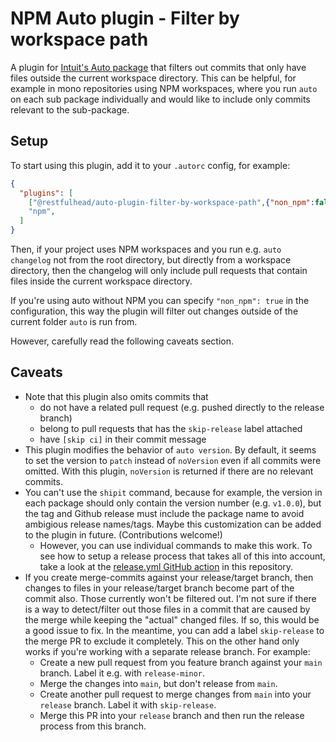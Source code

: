 # NPM Auto plugin - Filter by workspace path

A plugin for [Intuit's Auto package](https://github.com/intuit/auto) that filters out commits that only have files outside the current 
workspace directory. This can be helpful, for example in mono repositories using NPM workspaces, where you run `auto` on each sub package 
individually and would like to include only commits relevant to the sub-package.

## Setup

To start using this plugin, add it to your `.autorc` config, for example:

```json
{
  "plugins": [
    ["@restfulhead/auto-plugin-filter-by-workspace-path",{"non_npm":false}],
    "npm",
  ]
}
```

Then, if your project uses NPM workspaces and you run e.g. `auto changelog` not from the root directory, but directly from a workspace
directory, then the changelog will only include pull requests that contain files inside the current workspace directory.

If you're using auto without NPM you can specify `"non_npm": true` in the configuration, this way the plugin will filter out changes outside of the current folder `auto` is run from.

However, carefully read the following caveats section.

## Caveats

* Note that this plugin also omits commits that
  * do not have a related pull request (e.g. pushed directly to the release branch)
  * belong to pull requests that has the `skip-release` label attached
  * have `[skip ci]` in their commit message
* This plugin modifies the behavior of `auto version`. By default, it seems to set the version to `patch` instead of `noVersion` even if all 
  commits were omitted. With this plugin, `noVersion` is returned if there are no relevant commits.
* You can't use the `shipit` command, because for example, the version in each package should only contain the version number 
  (e.g. `v1.0.0`), but the tag and Github release must include the package name to avoid ambigious release names/tags. Maybe this 
  customization can be added to the plugin in future. (Contributions welcome!)
  * However, you can use individual commands to make this work. To see how to setup a release process that takes all of this into account, 
    take a look at the [release.yml GitHub action](../../.github/workflows/release.yml) in this repository.
* If you create merge-commits against your release/target branch, then changes to files in your release/target branch become part of the 
  commit also. Those currently won't be filtered out. I'm not sure if there is a way to detect/filter out those files in a commit that 
  are caused by the merge while keeping the "actual" changed files. If so, this would be a good issue to fix. In the meantime, you can add 
  a label `skip-release` to the merge PR to exclude it completely. This on the other hand only works if you're working with a separate 
  release branch. For example:
  * Create a new pull request from you feature branch against your `main` branch. Label it e.g. with `release-minor`.
  * Merge the changes into `main`, but don't release from `main`.
  * Create another pull request to merge changes from `main` into your `release` branch. Label it with `skip-release`.
  * Merge this PR into your `release` branch and then run the release process from this branch.
